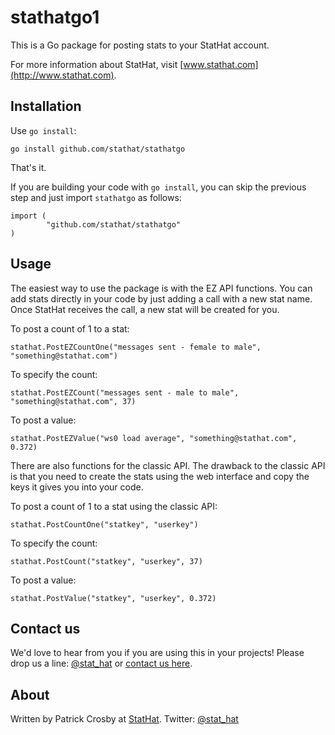 stathatgo1
==========

This is a Go package for posting stats to your StatHat account.

For more information about StatHat, visit [www.stathat.com](http://www.stathat.com).

Installation
------------

Use `go install`:

    go install github.com/stathat/stathatgo

That's it.

If you are building your code with `go install`, you can skip the previous step and just
import `stathatgo` as follows:

    import (
            "github.com/stathat/stathatgo"
    )

Usage
-----

The easiest way to use the package is with the EZ API functions.  You can add stats
directly in your code by just adding a call with a new stat name.  Once StatHat
receives the call, a new stat will be created for you.

To post a count of 1 to a stat:

    stathat.PostEZCountOne("messages sent - female to male", "something@stathat.com")

To specify the count:

    stathat.PostEZCount("messages sent - male to male", "something@stathat.com", 37)

To post a value:

    stathat.PostEZValue("ws0 load average", "something@stathat.com", 0.372)

There are also functions for the classic API.  The drawback to the classic API is
that you need to create the stats using the web interface and copy the keys it
gives you into your code.

To post a count of 1 to a stat using the classic API:

    stathat.PostCountOne("statkey", "userkey")

To specify the count:

    stathat.PostCount("statkey", "userkey", 37)

To post a value:

    stathat.PostValue("statkey", "userkey", 0.372)

Contact us
----------

We'd love to hear from you if you are using this in your projects!  Please drop us a
line: [@stat_hat](http://twitter.com/stat_hat) or [contact us here](http://www.stathat.com/docs/contact).

About
-----

Written by Patrick Crosby at [StatHat](http://www.stathat.com).  Twitter:  [@stat_hat](http://twitter.com/stat_hat)
